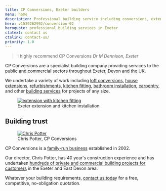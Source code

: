 ```yaml
---
title: CP Conversions, Exeter builders
menu: home
description: Professional building service including conversions, extensions, refurbishments, kitchens, bathrooms and carpentry, throughout Exeter and Devon.
hero: v1539262992/conversion-02
heroquote: professional building services in Exeter
ctatext: contact us
ctalink: contact-us/
priority: 1.0
---
```


> I highly recommend CP Conversions
> <cite>Dr M Dennison, Exeter</cite>

CP Conversions are a specialist building company providing services to the public and commercial sectors throughout Exeter, Devon and the UK.

We undertake a variety of work including [loft conversions]([root]building-services/conversions/), [house extensions]([root]building-services/extensions/), [refurbishments]([root]building-services/refurbishments/), [kitchen fitting]([root]building-services/kitchens/), [bathroom installation]([root]building-services/bathrooms/), [carpentry]([root]building-services/carpentry-joinery/), and other [building services]([root]building-services/) for projects of any size.

<figure>
  <a href="[imagecdn]f_auto,c_scale,w_400/v1539263015/kitchen-01" data-srcset="[imagecdn]f_auto,c_scale,w_400/v1539263015/kitchen-01 400w, [imagecdn]f_auto,c_scale,w_600/v1539263015/kitchen-01 600w, [imagecdn]f_auto/v1539263015/kitchen-01 800w" data-sizes="100vw" class="progressive replace">
    <img src="[imagecdn]f_auto,c_scale,w_50/v1539263015/kitchen-01" class="preview" alt="extension with kitchen fitting" />
  </a>
  <figcaption>Exeter extension and kitchen installation</figcaption>
</figure>


## Building trust

<figure class="inline">
  <a href="[imagecdn]f_auto,c_scale,w_400/v1539262575/chris-potter" class="progressive replace">
    <img src="[imagecdn]f_auto,c_scale,w_50/v1539262575/chris-potter" class="preview" alt="Chris Potter" />
  </a>
  <figcaption>Chris Potter, CP Conversions</figcaption>
</figure>

CP Conversions is a [family-run business]([root]about-us/) established in 2002.

Our director, Chris Potter, has 40 year's construction experience and has undertaken [hundreds of private and commercial building projects for customers]([root]about-us/testimonials/) in the Exeter and East Devon area.

Whatever your building requirements, [contact us today]([root]contact-us/) for a free, competitive, no-obligation quotation.
